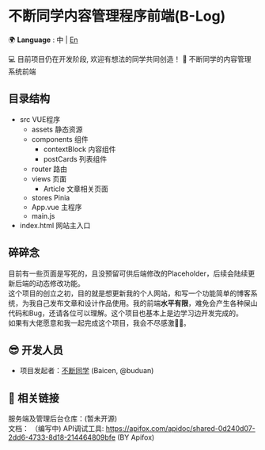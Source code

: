 # 不断同学内容管理程序前端(B-Log)
🌍 **Language** : 中 | [En](/README_en.md)  
  
💻 目前项目仍在开发阶段, 欢迎有想法的同学共同创造！ 
📃 不断同学的内容管理系统前端  

## 目录结构
- src VUE程序
    - assets 静态资源
    - components 组件
        - contextBlock 内容组件
        - postCards 列表组件
    - router 路由
    - views 页面
        - Article 文章相关页面
    - stores Pinia
    - App.vue 主程序
    - main.js
- index.html 网站主入口

## 碎碎念
目前有一些页面是写死的，且没预留可供后端修改的Placeholder，后续会陆续更新后端的动态修改功能。  
这个项目的创立之初，目的就是想更新我的个人网站，和写一个功能简单的博客系统，为我自己发布文章和设计作品使用。我的前端**水平有限**，难免会产生各种屎山代码和Bug，还请各位可以理解。这个项目也基本上是边学习边开发完成的。  
如果有大佬愿意和我一起完成这个项目，我会不尽感激🙏🏻。

## 😎 开发人员
- 项目发起者：[不断同学](https://github.com/buduan) (Baicen, @buduan)

## 🔗 相关链接
服务端及管理后台仓库：(暂未开源)  
文档： （编写中)
API调试工具: https://apifox.com/apidoc/shared-0d240d07-2dd6-4733-8d18-214464809bfe (BY Apifox)  

